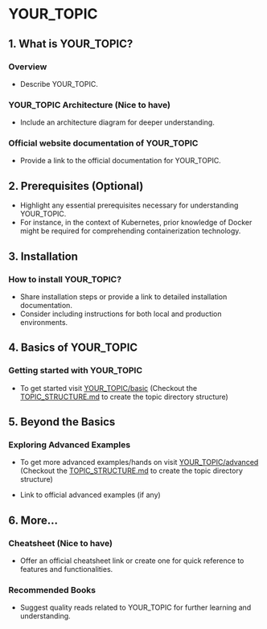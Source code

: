 <!-- Given that we're focusing on a topic named 'YOUR_TOPIC' -->

# YOUR_TOPIC

## 1. What is YOUR_TOPIC?

### Overview

- Describe YOUR_TOPIC.

### YOUR_TOPIC Architecture (Nice to have)

- Include an architecture diagram for deeper understanding.

### Official website documentation of YOUR_TOPIC

- Provide a link to the official documentation for YOUR_TOPIC.

## 2. Prerequisites (Optional)

- Highlight any essential prerequisites necessary for understanding YOUR_TOPIC.
- For instance, in the context of Kubernetes, prior knowledge of Docker might be required for comprehending containerization technology.

## 3. Installation

### How to install YOUR_TOPIC?

- Share installation steps or provide a link to detailed installation documentation.
- Consider including instructions for both local and production environments.

## 4. Basics of YOUR_TOPIC

### Getting started with YOUR_TOPIC

- To get started visit [YOUR_TOPIC/basic](./YOUR_TOPIC/basic)
  (Checkout the [TOPIC_STRUCTURE.md](./TOPIC_STRUCTURE.md) to create the topic directory structure)

<!-- Direct users to official getting started documentation or offer a simple 'basic' example. -->

## 5. Beyond the Basics

### Exploring Advanced Examples

- To get more advanced examples/hands on visit [YOUR_TOPIC/advanced](./YOUR_TOPIC/advanced)
  (Checkout the [TOPIC_STRUCTURE.md](./TOPIC_STRUCTURE.md) to create the topic directory structure)

- Link to official advanced examples (if any)

## 6. More...

### Cheatsheet (Nice to have)

- Offer an official cheatsheet link or create one for quick reference to features and functionalities.

### Recommended Books

- Suggest quality reads related to YOUR_TOPIC for further learning and understanding.
